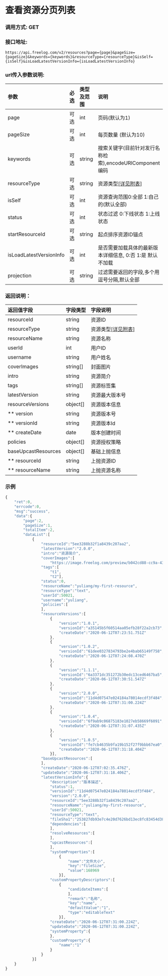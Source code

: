 # 查看资源分页列表

### 调用方式: GET

### 接口地址:

```
https://api.freelog.com/v2/resources?page={page}&pageSize={pageSize}&keywords={keywords}&resourceType={resourceType}&isSelf={isSelf}&isLoadLatestVersionInfo={isLoadLatestVersionInfo}
```

### url传入参数说明:

| 参数 | 必选 | 类型及范围 | 说明 |
| :--- | :--- | :--- | :--- |
| page | 可选 | int | 页码(默认为1) |
| pageSize | 可选 | int | 每页数量 (默认为10) |
| keywords | 可选 | string | 搜索关键字(目前针对发行名称检索),encodeURIComponent编码 |
| resourceType | 可选 | string | 资源类型[[详见附表]][资源类型] |
| isSelf | 可选 | int | 资源查询范围0:全部 1:自己的(默认全部) |
| status | 可选 | int | 状态过滤 0:下线状态 1:上线状态 |
| startResourceId | 可选 | string | 起点排序资源ID锚点 |
| isLoadLatestVersionInfo | 可选 | int | 是否需要加载具体的最新版本详细信息, 0:否 1:是 默认不加载 |
| projection | 可选 | string | 过滤需要返回的字段,多个用逗号分隔,默认全部 |

### 返回说明：

| 返回值字段 | 字段类型 | 字段说明 |
| :--- | :--- | :--- |
| resourceId | string | 资源ID|
| resourceType | string | 资源类型[[详见附表]][资源类型] |
| resourceName | string | 资源名称 |
| userId | int | 用户ID |
| username | string | 用户姓名 |
| coverImages | string[] | 封面图片 |
| intro | string | 资源简介 |
| tags | string[] | 资源标签集 |
| latestVersion | string | 资源最大版本号 |
| resourceVersions | object[] | 资源版本信息 |
| ** version | string | 资源版本号 |
| ** versionId | string | 资源版本Id |
| ** createDate | date | 版本创建时间 |
| policies | object[] | 资源授权策略 |
| baseUpcastResources | object[] | 基础上抛信息 |
| ** resourceId | string | 上抛资源ID |
| ** resourceName | string | 上抛资源名称 |

### 示例

```js
{
    "ret":0,
    "errcode":0,
    "msg":"success",
    "data":{
        "page":2,
        "pageSize":1,
        "totalItem":2,
        "dataList":[
            {
                "resourceId":"5ee3288b32f1a8439c207aa2",
                "latestVersion":"2.0.0",
                "intro":"资源简介",
                "coverImages":[
                    "https://image.freelog.com/preview/b042cd88-cc9a-43fb-b8fb-1cae320b7977.jpg"],
                "tags":[
                    "t1",
                    "t2"],
                "status":0,
                "resourceName":"yuliang/my-first-resource",
                "resourceType":"text",
                "userId":50021,
                "username":"yuliang",
                "policies":[
                ],
                "resourceVersions":[
                    {
                        "version":"1.0.1",
                        "versionId":"a35145b5f60514aa05efb28f22a2cb73",
                        "createDate":"2020-06-12T07:23:51.751Z"
                    },
                    {
                        "version":"1.0.2",
                        "versionId":"61dee0327834793be2e4bab65149f758",
                        "createDate":"2020-06-12T07:24:08.470Z"
                    },
                    {
                        "version":"1.1.1",
                        "versionId":"6a3371dc351272b30edc13ced6467ba5",
                        "createDate":"2020-06-12T07:30:51.547Z"
                    },
                    {
                        "version":"2.0.0",
                        "versionId":"11d4d07547e024184a78014ecdf3f484",
                        "createDate":"2020-06-12T07:31:00.224Z"
                    },
                    {
                        "version":"1.0.4",
                        "versionId":"6f9ab9c06875183e1027eb58669f6091",
                        "createDate":"2020-06-12T07:31:07.435Z"
                    },
                    {
                        "version":"1.0.5",
                        "versionId":"fe7cb4635b9fa19b152f27f9bbb67ea0",
                        "createDate":"2020-06-12T07:31:18.404Z"
                    }],
                "baseUpcastResources":[
                ],
                "createDate":"2020-06-12T07:02:35.476Z",
                "updateDate":"2020-06-12T07:31:18.406Z",
                "latestVersionInfo":{
                    "description":"版本描述",
                    "status":1,
                    "versionId":"11d4d07547e024184a78014ecdf3f484",
                    "version":"2.0.0",
                    "resourceId":"5ee3288b32f1a8439c207aa2",
                    "resourceName":"yuliang/my-first-resource",
                    "userId":50021,
                    "resourceType":"text",
                    "fileSha1":"253827db93e7c4e20d7626bd13ec8fc83454d38c",
                    "dependencies":[
                    ],
                    "resolveResources":[
                    ],
                    "upcastResources":[
                    ],
                    "systemProperties":[
                        {
                            "name":"文件大小",
                            "key":"fileSize",
                            "value":168969
                        }],
                    "customPropertyDescriptors":[
                        {
                            "candidateItems":[
                            ],
                            "remark":"名称",
                            "key":"name",
                            "defaultValue":"1",
                            "type":"editableText"
                        }],
                    "createDate":"2020-06-12T07:31:00.224Z",
                    "updateDate":"2020-06-12T07:31:00.224Z",
                    "systemProperty":{
                    },
                    "customProperty":{
                        "name":"1"
                    }
                }
            }]
    }
}

```

[资源类型]: /附表/资源类型.html "资源类型"